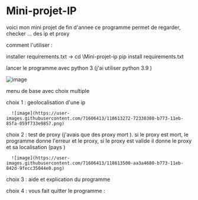 # Mini-projet-IP


voici mon mini projet de fin d'annee 
ce programme permet de regarder, checker ... des ip et proxy 

comment l'utiliser : 

  installer requirements.txt -> cd \Mini-projet-ip
                                pip install requirements.txt
                                
lancer le programme avec python 3 (j'ai utiliser python 3.9 ) 

  ![image](https://user-images.githubusercontent.com/71606413/118613080-4021a180-b773-11eb-8572-6dade388a133.png)
  
  menu de base avec choix multiple 
  
  
  choix 1 : geolocalisation d'une ip 
  
      ![image](https://user-images.githubusercontent.com/71606413/118613272-72330380-b773-11eb-85fa-059f733e9857.png)

  choix 2 : test de proxy (j'avais que des proxy mort ). si le proxy est mort, le programme donne l'erreur et le proxy, si le proxy est valide il donne le proxy et sa localisation (pays ) 
  
      ![image](https://user-images.githubusercontent.com/71606413/118613500-aa3a4680-b773-11eb-842d-9fecc35044e0.png)

choix 3 : aide et explication du programme 


choix 4 : vous fait quitter le programme : 
